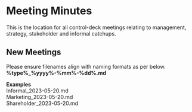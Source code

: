 # Meeting Minutes
This is the location for all control-deck meetings relating to management, strategy, stakeholder and informal catchups.

## New Meetings
Please ensure filenames align with naming formats as per below. \
**%type%_%yyyy%-%mm%-%dd%.md**

**Examples** \
Informal_2023-05-20.md \
Marketing_2023-05-20.md \
Shareholder_2023-05-20.md


